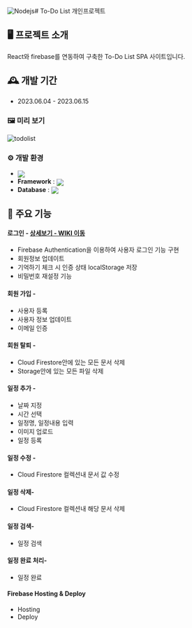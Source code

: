 ![Nodejs](https://github.com/donggoong/Front-End/assets/96469635/3fc2c715-e247-444d-b261-6fe54c5dfb08)# To-Do List
개인프로젝트

## 🖥️ 프로젝트 소개
React와 firebase를 연동하여 구축한 To-Do List SPA 사이트입니다.
<br>

## 🕰️ 개발 기간
* 2023.06.04 - 2023.06.15

### 🖼️ 미리 보기
![todolist](https://github.com/donggoong/Front-End/assets/96469635/c27c781b-f7ea-43ad-b54b-d4c7b725fc8f)

### ⚙️ 개발 환경
- <img valign="middle" src="https://img.shields.io/badge/NodeJs-339933?style=for-the-badge&logo=Node.Js&logoColor=white">
- **Framework** : <img valign="middle" src="https://img.shields.io/badge/React-61DAFB?style=for-the-badge&logo=React&logoColor=white">
- **Database** : <img valign="middle" src="https://img.shields.io/badge/Firebase-FFCA28?style=for-the-badge&logo=Firebase&logoColor=white">


## 📌 주요 기능
#### 로그인 - <a href="https://github.com/donggoong/Front-End/wiki/To-Do-List---Login#-login" >상세보기 - WIKI 이동</a>
- Firebase Authentication을 이용하여 사용자 로그인 기능 구현
- 회원정보 업데이트
- 기억하기 체크 시 인증 상태 localStorage 저장
- 비밀번호 재설정 기능
#### 회원 가입 - 
- 사용자 등록
- 사용자 정보 업데이트
- 이메일 인증
#### 회원 탈퇴 - 
- Cloud Firestore안에 있는 모든 문서 삭제
- Storage안에 있는 모든 파일 삭제

#### 일정 추가 - 
- 날짜 지정
- 시간 선택
- 일정명, 일정내용 입력
- 이미지 업로드
- 일정 등록
#### 일정 수정 - 
- Cloud Firestore 컬렉션내 문서 값 수정
#### 일정 삭제- 
- Cloud Firestore 컬렉션내 해당 문서 삭제
#### 일정 검색- 
- 일정 검색
#### 일정 완료 처리- 
- 일정 완료

#### Firebase Hosting & Deploy 
- Hosting
- Deploy
